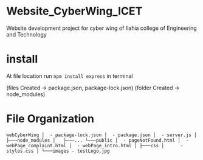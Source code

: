 # Website_CyberWing_ICET
Website development project for cyber wing of Ilahia college of Engineering and Technology


# install
At file location run 
`npm install express`
in terminal

(files Created -> package.json, package-lock.json)
(folder Created -> node_modules)


# File Organization

`webCyberWing
│  - package-lock.json
│  - package.json
│  - server.js
│
├───node_modules
│   ├───...
└───public
    │  - pageNotFound.html
    │  - webPage_complaint.html
    │  - webPage_intro.html
    │
    ├───css
    │      - styles.css
    │
    └───images
           - testLogo.jpg`
